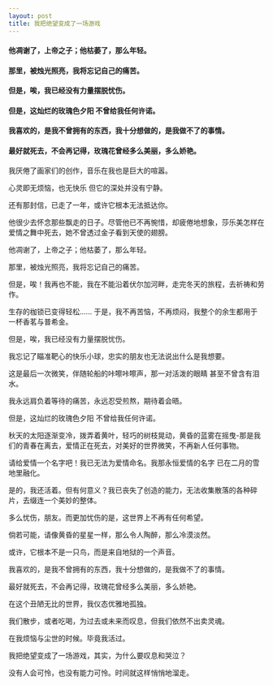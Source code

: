 ```yaml
---
layout: post
title: 我把绝望变成了一场游戏
---
```

#### 他凋谢了，上帝之子；他枯萎了，那么年轻。
#### 那里，被烛光照亮，我将忘记自己的痛苦。
#### 但是，唉，我已经没有力量摆脱忧伤。
#### 但是，这灿烂的玫瑰色夕阳 不曾给我任何许诺。
#### 我喜欢的，是我不曾拥有的东西，我十分想做的，是我做不了的事情。
#### 最好就死去，不会再记得，玫瑰花曾经多么美丽，多么娇艳。
<!-- more -->
我厌倦了画家们的创作，音乐在我也是巨大的喧嚣。

心灵即无烦恼，也无快乐  但它的深处并没有宁静。

还有那封信，已走了一年，或许它根本无法抵达你。

他很少去怀念那些飘走的日子。尽管他已不再惋惜，却疲倦地想象，莎乐美怎样在爱情之舞中死去，她不曾透过金子看到天使的翅膀。

他凋谢了，上帝之子；他枯萎了，那么年轻。

那里，被烛光照亮，我将忘记自己的痛苦。

但是，唉！我再也不能，我在不能沿着伏尔加河畔，走完冬天的旅程，去祈祷和劳作。

生存的枷锁已变得轻松...... 于是，我不再苦恼，不再烦闷，我整个的余生都用于 一杯香茗与普希金。

但是，唉，我已经没有力量摆脱忧伤。

我忘记了瞄准靶心的快乐小球，忠实的朋友也无法说出什么是我想要。

这是最后一次微笑，伴随轮船的咔嚓咔嚓声，那一对活泼的眼睛 甚至不曾含有泪水。

我永远肩负着等待的痛苦，永远忍受煎熬，期待着会晤。

但是，这灿烂的玫瑰色夕阳 不曾给我任何许诺。

秋天的太阳逐渐变冷，拨弄着黄叶，轻巧的树枝晃动，黄昏的蓝雾在摇曳-那是我们的青春在离去，爱情正在死去，对美好的世界微笑，不再新人任何事物。

请给爱情一个名字吧！我已无法为爱情命名。我那永恒爱情的名字 已在二月的雪地里融化。

是的，我还活着。但有何意义？我已丧失了创造的能力，无法收集散落的各种碎片，去缀连一个美妙的整体。

多么忧伤，朋友。而更加忧伤的是，这世界上不再有任何希望。

倘若可能，请像黄昏的星星一样，那么令人陶醉，那么冷漠淡然。

或许，它根本不是一只鸟，而是来自地狱的一个声音。

我喜欢的，是我不曾拥有的东西，我十分想做的，是我做不了的事情。

最好就死去，不会再记得，玫瑰花曾经多么美丽，多么娇艳。

在这个丑陋无比的世界，我仪态优雅地孤独。

我们散步，或者吃喝，为过去或未来而叹息，但我们依然不出卖灵魂。

在我烦恼与尘世的时候。毕竟我活过。

我把绝望变成了一场游戏，其实，为什么要叹息和哭泣？

没有人会可怜，也没有能力可怜。时间就这样悄悄地溜走。